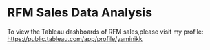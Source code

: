 # RFM Sales Data Analysis

To view the Tableau dashboards of RFM sales,please visit my profile: https://public.tableau.com/app/profile/yaminikk
